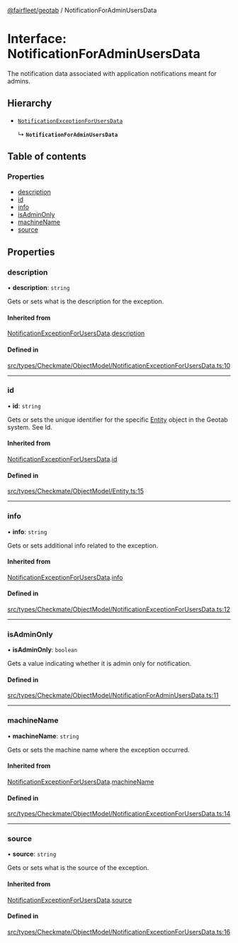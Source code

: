 [@fairfleet/geotab](../README.md) / NotificationForAdminUsersData

# Interface: NotificationForAdminUsersData

The notification data associated with application notifications meant for admins.

## Hierarchy

- [`NotificationExceptionForUsersData`](NotificationExceptionForUsersData.md)

  ↳ **`NotificationForAdminUsersData`**

## Table of contents

### Properties

- [description](NotificationForAdminUsersData.md#description)
- [id](NotificationForAdminUsersData.md#id)
- [info](NotificationForAdminUsersData.md#info)
- [isAdminOnly](NotificationForAdminUsersData.md#isadminonly)
- [machineName](NotificationForAdminUsersData.md#machinename)
- [source](NotificationForAdminUsersData.md#source)

## Properties

### description

• **description**: `string`

Gets or sets what is the description for the exception.

#### Inherited from

[NotificationExceptionForUsersData](NotificationExceptionForUsersData.md).[description](NotificationExceptionForUsersData.md#description)

#### Defined in

[src/types/Checkmate/ObjectModel/NotificationExceptionForUsersData.ts:10](https://github.com/fairfleet/geotab/blob/b682f10/src/types/Checkmate/ObjectModel/NotificationExceptionForUsersData.ts#L10)

___

### id

• **id**: `string`

Gets or sets the unique identifier for the specific [Entity](Entity.md) object in the Geotab system. See Id.

#### Inherited from

[NotificationExceptionForUsersData](NotificationExceptionForUsersData.md).[id](NotificationExceptionForUsersData.md#id)

#### Defined in

[src/types/Checkmate/ObjectModel/Entity.ts:15](https://github.com/fairfleet/geotab/blob/b682f10/src/types/Checkmate/ObjectModel/Entity.ts#L15)

___

### info

• **info**: `string`

Gets or sets additional info related to the exception.

#### Inherited from

[NotificationExceptionForUsersData](NotificationExceptionForUsersData.md).[info](NotificationExceptionForUsersData.md#info)

#### Defined in

[src/types/Checkmate/ObjectModel/NotificationExceptionForUsersData.ts:12](https://github.com/fairfleet/geotab/blob/b682f10/src/types/Checkmate/ObjectModel/NotificationExceptionForUsersData.ts#L12)

___

### isAdminOnly

• **isAdminOnly**: `boolean`

Gets a value indicating whether it is admin only for notification.

#### Defined in

[src/types/Checkmate/ObjectModel/NotificationForAdminUsersData.ts:11](https://github.com/fairfleet/geotab/blob/b682f10/src/types/Checkmate/ObjectModel/NotificationForAdminUsersData.ts#L11)

___

### machineName

• **machineName**: `string`

Gets or sets the machine name where the exception occurred.

#### Inherited from

[NotificationExceptionForUsersData](NotificationExceptionForUsersData.md).[machineName](NotificationExceptionForUsersData.md#machinename)

#### Defined in

[src/types/Checkmate/ObjectModel/NotificationExceptionForUsersData.ts:14](https://github.com/fairfleet/geotab/blob/b682f10/src/types/Checkmate/ObjectModel/NotificationExceptionForUsersData.ts#L14)

___

### source

• **source**: `string`

Gets or sets what is the source of the exception.

#### Inherited from

[NotificationExceptionForUsersData](NotificationExceptionForUsersData.md).[source](NotificationExceptionForUsersData.md#source)

#### Defined in

[src/types/Checkmate/ObjectModel/NotificationExceptionForUsersData.ts:16](https://github.com/fairfleet/geotab/blob/b682f10/src/types/Checkmate/ObjectModel/NotificationExceptionForUsersData.ts#L16)
